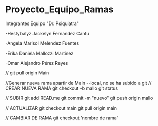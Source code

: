 # Proyecto_Equipo_Ramas

Integrantes Equipo "Dr. Psiquiatra"


  -Hestybalyz Jackelyn Fernandez Cantu
  
  -Angela Marisol Melendez Fuentes
  
  -Erika Daniela Mallozzi Martínez
  
  -Omar Alejandro Pérez Reyes






// 
  git pull origin Main

//Generar nueva rama apartir de Main  --local, no se ha subido a git
// CREAR NUEVA RAMA
  git checkout -b mallo
  git status


// SUBIR
  git add READ.me
  git commit -m "nuevo"
  git push origin mallo


// ACTUALIZAR 
  git checkout main
  git pull origin main



// CAMBIAR DE RAMA
  git checkout 'nombre de rama'






  
